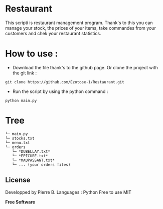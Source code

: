 # Restaurant


This scripti is restaurant management program. Thank's to this you can manage your stock, the prices of your items, take commandes from your customers and chek your restaurant statistics.

# How to use :
* Download the file thank's to the github page. Or clone the project with the git link :
```shell
git clone https://github.com/Ezotose-1/Restaurant.git
```

* Run the script by using the python command :
```shell
python main.py
```

# Tree
```shell
└─ main.py
└─ stocks.txt
└─ menu.txt
└─ orders
   └─ *DUBELLAY.txt*
   └─ *EPICURE.txt*
   └─ *MAUPASSANT.txt*
   └─ ... (your orders files)
```
   
License
----
Developped by Pierre B.
Languages : Python
Free to use
MIT


**Free Software**
